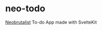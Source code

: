 # neo-todo
[Neobrutalist](https://hype4.academy/articles/design/neubrutalism-is-taking-over-web) To-do App made with SvelteKit
